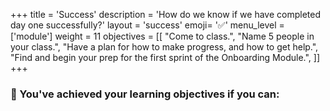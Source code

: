 +++
title = 'Success'
description = 'How do we know if we have completed day one successfully?'
layout = 'success'
emoji= '✅'
menu_level = ['module']
weight = 11
objectives = [[
  "Come to class.",
  "Name 5 people in your class.",
  "Have a plan for how to make progress, and how to get help.",
  "Find and begin your prep for the first sprint of the Onboarding Module.",
]]
+++

### 🎯 You've achieved your learning objectives if you can:
